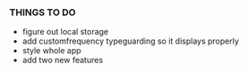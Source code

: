 ### THINGS TO DO

- figure out local storage
- add customfrequency typeguarding so it displays properly
- style whole app
- add two new features